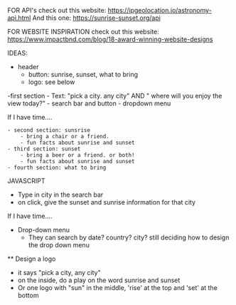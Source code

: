 FOR API's
check out this website: https://ipgeolocation.io/astronomy-api.html
And this one: https://sunrise-sunset.org/api


FOR WEBSITE INSPIRATION
check out this website: https://www.impactbnd.com/blog/18-award-winning-website-designs 


IDEAS:

- header 
    - button: sunrise, sunset, what to bring
    - logo: see below  

-first section
    - Text: "pick a city. any city" AND " where will you enjoy the view today?"
    - search bar and button 
    - dropdown menu 


If I have time.... 

    - second section: sunsrise
        - bring a chair or a friend. 
        - fun facts about sunrise and sunset
    - third section: sunset 
        - bring a beer or a friend. or both! 
        - fun facts about sunrise and sunset
    - fourth section: what to bring


JAVASCRIPT  

- Type in city in the search bar
- on click, give the sunset and sunrise information for that city 

If I have time.... 

- Drop-down menu
    - They can search by date? country? city? still deciding how to design the drop down menu


** Design a logo
- it says "pick a city, any city"
- on the inside, do a play on the word sunrise and sunset
- Or one logo with "sun" in the middle, 'rise' at the top and 'set' at the bottom 

